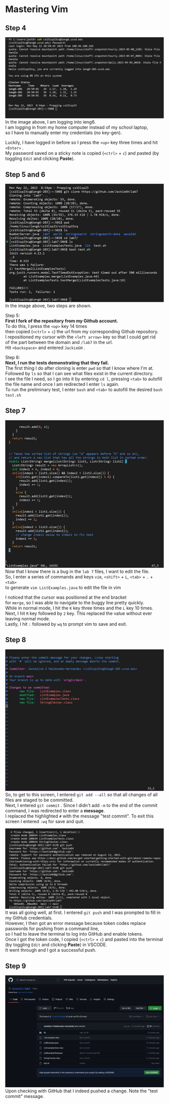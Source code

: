 # Mastering Vim 
## Step 4 ##
![Logging into ieng6](images/step4.jpg)
In the image above, I am logging into ieng6. <br>
I am logging in from my home computer instead of my school laptop, <br> 
so I have to manually enter my credentials (no key-gen). <br>

Luckily, I have logged in before so I press the `<up>` key three times and hit `<Enter>` . <br>
My password saved on a sticky note is copied (`<ctrl>` + `c`) and pasted (by toggling `Edit` and clicking **Paste**). <br>

## Step 5 and 6 ##
![git clone](images/step5and6.jpg)
In the image above, two steps are shown. <br>

Step 5: <br>
**First I fork of the repository from my Github account.** <br>
To do this, I press the `<up>` key 14 times <br>
then copied (`<ctrl>` + `c`) the url from my corresponding Github repository. <br>
I repositioned my cursor with the `<left arrow>` key so that I could get rid <br>
of the part between the domain and `/lab7` in the url. <br>
Hit `<backspace>` and entered `JackieGH` . <br>

Step 6: <br>
**Next, I run the tests demonstrating that they fail.** <br>
The first thing I do after cloning is enter `pwd` so that I know where I'm at. <br>
Followed by `ls` so that I can see what files exist in the current directory. <br>
I see the file I need, so I go into it by entering `cd l`, pressing `<tab>` to autofill <br>
the file name and once I am redirected I enter `ls` again. <br>
To run the preliminary test, I enter `bash` and `<tab>` to autofill the desired `bash test.sh` <br>

## Step 7 ##
![Editing with vim](images/step7.jpg)
Now that I know there is a bug in the `lab 7` files, I want to edit the file. <br>
So, I enter a series of commands and keys `vim`, `<shift>` + `L`, `<tab>` + `.` + `<tab>` <br>
to generate `vim ListExamples.java` to edit the file in vim <br>

I noticed that the cursor was positioned at the end bracket <br>
for `merge`, so I was able to navigate to the buggy line pretty quickly. <br>
While in normal mode, I hit the `K` key three times and the `L` key 10 times. <br>
Next, I hit `R` key followed by `2` key. This replaced the value without ever leaving normal mode. <br>
Lastly, I hit `:` followed by `wq` to prompt vim to save and exit.

## Step 8 ##
![git add](images/step8.jpg)
So, to get to this screen, I entered `git add --all` so that all changes of all files are staged to be committed. <br>
Next, I entered `git commit` . Since I didn't add `-m` to the end of the commit command, I was redirected to enter a **message**. <br>
I replaced the highlighted `#` with the message "test commit". To exit this screen I entered `:wq` for save and quit.

![git push](images/step8confirm.jpg)
It was all going well, at first. I entered `git push` and I was prompted to fill in my GitHub credentials. <br> 
However, I then got an error message because token codes replace passwords for pushing from a command line, <br>
so I had to leave the terminal to log into GitHub and enable tokens. <br>
Once I got the token code, I copied (`<ctrl>` + `c`) and pasted into the terminal (by toggling `Edit` and clicking **Paste**) in VSCODE. <br>
It went through and I got a successful push.

## Step 9 ##
![git push](images/steppush.jpg)
Upon checking with GitHub that I indeed pushed a change. Note the "test commit" message.
